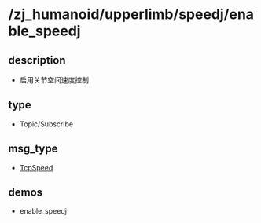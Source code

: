 # /zj_humanoid/upperlimb/speedj/enable_speedj

## description
- 启用关节空间速度控制

## type
- Topic/Subscribe

## msg_type
- [TcpSpeed](../../../../zj_humanoid_types.md#TcpSpeed)

## demos
- enable_speedj

